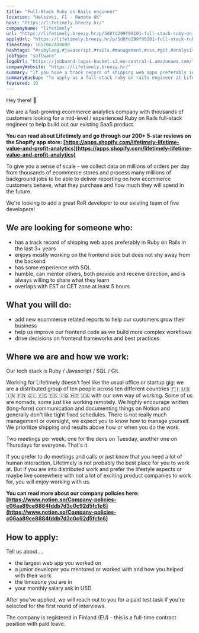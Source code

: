 ```yaml
---
title: "Full-Stack Ruby on Rails engineer"
location: "Helsinki, FI - Remote OK"
host: "https://lifetimely.breezy.hr/"
companyName: "lifetimely"
url: "https://lifetimely.breezy.hr/p/5d8fd299f99101-full-stack-ruby-on-rails-engineer"
applyUrl: "https://lifetimely.breezy.hr/p/5d8fd299f99101-full-stack-ruby-on-rails-engineer/apply"
timestamp: 1617062400000
hashtags: "#rubylang,#javascript,#rails,#management,#css,#git,#analysis"
jobType: "software"
logoUrl: "https://jobboard-logos-bucket.s3.eu-central-1.amazonaws.com/lifetimely"
companyWebsite: "https://lifetimely.breezy.hr/"
summary: "If you have a track record of shipping web apps preferably in Ruby on Rails in the last 3+ years, Lifetimely is looking for someone with your skillset."
summaryBackup: "To apply as a full-stack ruby on rails engineer at Lifetimely, you preferably need to have some knowledge of: #rubylang, #javascript, #rails."
featured: 10
---
```


Hey there! 👋

We are a fast-growing ecommerce analytics company with thousands of customers looking for a mid-level / experienced Ruby on Rails full-stack engineer to help build out our existing SaaS product.

**You can read about Lifetimely and go through our 200+ 5-star reviews on the Shopify app store: [](https://apps.shopify.com/lifetimely-lifetime-value-and-profit-analytics)[https://apps.shopify.com/lifetimely-lifetime-value-and-profit-analytics](https://apps.shopify.com/lifetimely-lifetime-value-and-profit-analytics)**

To give you a sense of scale - we collect data on millions of orders per day from thousands of ecommerce stores and process many millions of background jobs to be able to deliver reporting on how ecommerce customers behave, what they purchase and how much they will spend in the future.

We're looking to add a great RoR developer to our existing team of five developers!

## We are looking for someone who:

*   has a track record of shipping web apps preferably in Ruby on Rails in the last 3+ years
*   enjoys mostly working on the frontend side but does not shy away from the backend
*   has some experience with SQL
*   humble, can mentor others, both provide and receive direction, and is always willing to share what they learn
*   overlaps with EST or CET zone at least 5 hours

## What you will do:

*   add new ecommerce related reports to help our customers grow their business
*   help us improve our frontend code as we build more complex workflows
*   drive decisions on frontend frameworks and best practices

## Where we are and how we work:

Our tech stack is Ruby / Javascript / SQL / Git.

Working for Lifetimely doesn't feel like the usual office or startup gig: we are a distributed group of ten people across ten different countries 🇫🇮 🇺🇸 🇮🇳 🇫🇷 🇨🇱 🇪🇬 🇪🇸 🇮🇶 🇭🇷 🇺🇦 with our own way of working. Some of us are nomads, some just like working remotely. We highly encourage written (long-form) communication and documenting things on Notion and generally don't like tight fixed schedules. There is not really much management or oversight, we expect you to know how to manage yourself. We prioritize shipping and results above how or when you do the work.

Two meetings per week, one for the devs on Tuesday, another one on Thursdays for everyone. That's it.

If you prefer to do meetings and calls or just know that you need a lot of human interaction, Lifetimely is not probably the best place for you to work at. But if you are into distributed work and prefer the lifestyle aspects or maybe live somewhere with not a lot of exciting product companies to work for, you will enjoy working with us.

**You can read more about our company policies here: [](https://www.notion.so/Company-policies-c06aa89ce8884fddb7d3c0c92d5fc1c6)[https://www.notion.so/Company-policies-c06aa89ce8884fddb7d3c0c92d5fc1c6](https://www.notion.so/Company-policies-c06aa89ce8884fddb7d3c0c92d5fc1c6)**

## How to apply:

Tell us about....

*   the largest web app you worked on
*   a junior developer you mentored or worked with and how you helped with their work
*   the timezone you are in
*   your monthly salary ask in USD

After you've applied, we will reach out to you for a paid test task if you're selected for the first round of interviews.

The company is registered in Finland (EU) - this is a full-time contract position with paid leave.
